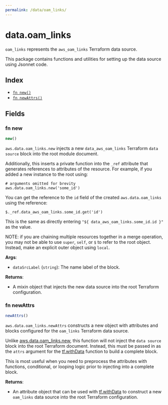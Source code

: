 ```yaml
---
permalink: /data/oam_links/
---
```


# data.oam_links

`oam_links` represents the `aws_oam_links` Terraform data source.



This package contains functions and utilities for setting up the data source using Jsonnet code.


## Index

* [`fn new()`](#fn-new)
* [`fn newAttrs()`](#fn-newattrs)

## Fields

### fn new

```ts
new()
```


`aws.data.oam_links.new` injects a new `data_aws_oam_links` Terraform `data source`
block into the root module document.

Additionally, this inserts a private function into the `_ref` attribute that generates references to attributes of the
resource. For example, if you added a new instance to the root using:

    # arguments omitted for brevity
    aws.data.oam_links.new('some_id')

You can get the reference to the `id` field of the created `aws.data.oam_links` using the reference:

    $._ref.data_aws_oam_links.some_id.get('id')

This is the same as directly entering `"${ data_aws_oam_links.some_id.id }"` as the value.

NOTE: if you are chaining multiple resources together in a merge operation, you may not be able to use `super`, `self`,
or `$` to refer to the root object. Instead, make an explicit outer object using `local`.

**Args**:
  - `dataSrcLabel` (`string`): The name label of the block.

**Returns**:
- A mixin object that injects the new data source into the root Terraform configuration.


### fn newAttrs

```ts
newAttrs()
```


`aws.data.oam_links.newAttrs` constructs a new object with attributes and blocks configured for the `oam_links`
Terraform data source.

Unlike [aws.data.oam_links.new](#fn-new), this function will not inject the `data source`
block into the root Terraform document. Instead, this must be passed in as the `attrs` argument for the
[tf.withData](https://github.com/tf-libsonnet/core/tree/main/docs#fn-withdata) function to build a complete block.

This is most useful when you need to preprocess the attributes with functions, conditional, or looping logic prior to
injecting into a complete block.

**Returns**:
  - An attribute object that can be used with [tf.withData](https://github.com/tf-libsonnet/core/tree/main/docs#fn-withdata) to construct a new `oam_links` data source into the root Terraform configuration.
